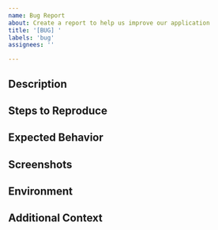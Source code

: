 ```yaml
---
name: Bug Report
about: Create a report to help us improve our application
title: '[BUG] '
labels: 'bug'
assignees: ''

---
```


## Description
<!-- A clear and concise description of what the bug is. -->

## Steps to Reproduce
<!--
Please provide detailed steps for reproducing the issue.

1. Navigate to '...'
2. Click on '....'
3. Scroll down to '....'
4. See error
-->

## Expected Behavior
<!--
Describe what you expected to happen.

- [ ] Expected behavior 1
- [ ] Expected behavior 2
-->

## Screenshots
<!--
If applicable, add screenshots to help explain your problem.
-->

## Environment
<!--
Please provide specific details about your environment.

- Device: [e.g., iPhone6]
- OS: [e.g., iOS]
- Browser [e.g., chrome, safari]
- Version [e.g., 22]
-->

## Additional Context
<!--
Add any other context about the problem here.
For example, the related URLs where the bug occurred.
-->
